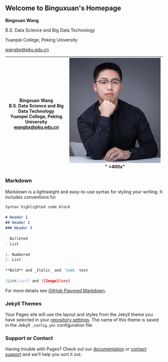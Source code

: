 ## Welcome to Binguxuan's Homepage

**Bingxuan Wang**

B.S. Data Science and Big Data Technology

Yuanpei College, Peking University

wangbx@pku.edu.cn

|**Bingxuan Wang**<br/>B.S. Data Science and Big Data Technology<br/>Yuanpei College, Peking University<br/>wangbx@pku.edu.cn|![photo](pro_small_1.jpg)" =400x"|
|:-:|:-:|


### Markdown

Markdown is a lightweight and easy-to-use syntax for styling your writing. It includes conventions for

```markdown
Syntax highlighted code block

# Header 1
## Header 2
### Header 3

- Bulleted
- List

1. Numbered
2. List

**Bold** and _Italic_ and `Code` text

[Link](url) and ![Image](src)
```

For more details see [GitHub Flavored Markdown](https://guides.github.com/features/mastering-markdown/).

### Jekyll Themes

Your Pages site will use the layout and styles from the Jekyll theme you have selected in your [repository settings](https://github.com/DOGEwbx/DOGEwbx.github.io/settings). The name of this theme is saved in the Jekyll `_config.yml` configuration file.

### Support or Contact

Having trouble with Pages? Check out our [documentation](https://help.github.com/categories/github-pages-basics/) or [contact support](https://github.com/contact) and we’ll help you sort it out.
